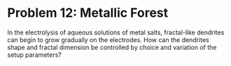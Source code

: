 # Problem 12: Metallic Forest

In the electrolysis of aqueous solutions of metal salts, fractal-like dendrites can begin to grow gradually on the electrodes. How can the dendrites shape and fractal dimension be controlled by choice and variation of the setup parameters?